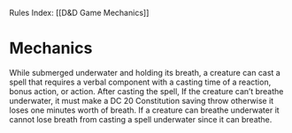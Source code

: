 Rules Index: [[D&D Game Mechanics]]
# Mechanics
While submerged underwater and holding its breath, a creature can cast a spell that requires a verbal component with a casting time of a reaction, bonus action, or action. After casting the spell, If the creature can’t breathe underwater, it must make a DC 20 Constitution saving throw otherwise it loses one minutes worth of breath. If a creature can breathe underwater it cannot lose breath from casting a spell underwater since it can breathe. 